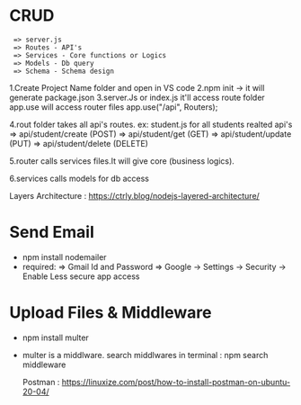 # CRUD
     => server.js
     => Routes - API's 
     => Services - Core functions or Logics
     => Models - Db query
     => Schema - Schema design

1.Create Project Name folder and open in VS code
2.npm init -> it will generate package.json
3.server.Js or index.js it'll access route folder
  app.use will access router files
    app.use("/api", Routers);

4.rout folder takes all api's routes.
  ex: student.js for all students realted api's
      => api/student/create (POST)
      => api/student/get (GET)
      => api/student/update (PUT)
      => api/student/delete (DELETE)

5.router calls services files.It will give core (business logics).

6.services calls models for db access

Layers Architecture : https://ctrly.blog/nodejs-layered-architecture/

# Send Email
- npm install nodemailer
- required:
  => Gmail Id and Password
  => Google -> Settings -> Security -> Enable Less secure app access
  
# Upload Files & Middleware
- npm install multer
- multer is a middlware.
  search middlwares in terminal : npm search middleware

  Postman : https://linuxize.com/post/how-to-install-postman-on-ubuntu-20-04/
